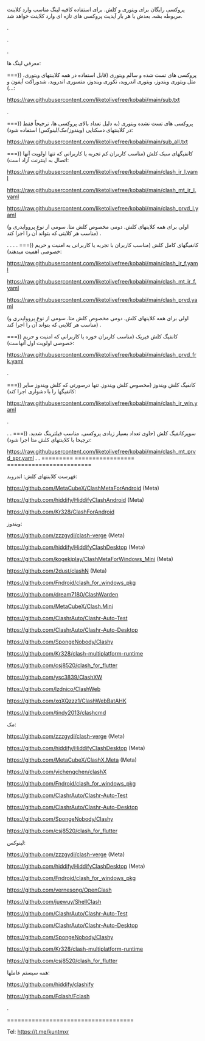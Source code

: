 پروکسی رایگان برای ویتوری و کلش.
برای استفاده کافیه لینگ مناسب وارد کلاینت مربوطه بشه. بعدش با هر بار آپدیت پروکسی های تازه ای وارد کلاینت خواهد شد.

.

.

.

معرفی لینگ ها:

===)) پروکسی های تست شده و سالم ویتوری (قابل استفاده در همه کلاینتهای ویتوری، مثل ویتوری ویندوز، ویتوری اندروید، نکوری ویندوز، متسوری اندروید، شدوراکت آیفون و ...):

https://raw.githubusercontent.com/liketolivefree/kobabi/main/sub.txt

.

===)) پروکسی های تست نشده ویتوری (به دلیل تعداد بالای پروکسی ها، ترجیحاً فقط در کلاینتهای دسکتاپی (ویندوز/مک/لینوکس) استفاده شود):

https://raw.githubusercontent.com/liketolivefree/kobabi/main/sub_all.txt








===)) کانفیگهای سبک کلش (مناسب کاربران کم تجربه یا کاربرانی که تنها اولویت آنها اتصال به اینترنت آزاد است):


https://raw.githubusercontent.com/liketolivefree/kobabi/main/clash_ir_l.yaml

https://raw.githubusercontent.com/liketolivefree/kobabi/main/clash_mt_ir_l.yaml

https://raw.githubusercontent.com/liketolivefree/kobabi/main/clash_prvd_l.yaml

(اولی برای همه کلاینهای کلش. دومی مخصوص کلش متا. سومی از نوع پرووایدری و مناسب هر کلایتی که بتواند آن را اجرا کند)
.

.
.
.
.
===)) کانفیگهای کامل کلش (مناسب کاربران با تجربه یا کاربرانی به امنیت و حریم خصوصی اهمیت میدهند):

https://raw.githubusercontent.com/liketolivefree/kobabi/main/clash_ir_f.yaml

https://raw.githubusercontent.com/liketolivefree/kobabi/main/clash_mt_ir_f.yaml

https://raw.githubusercontent.com/liketolivefree/kobabi/main/clash_prvd.yaml

(اولی برای همه کلاینهای کلش. دومی مخصوص کلش متا. سومی از نوع پرووایدری و مناسب هر کلایتی که بتواند آن را اجرا کند)
.

===)) کانفیگ کلش فیریک (مناسب کاربران خوره یا کاربرانی که امنیت و حریم خصوصی اولویت اول آنهاست):

https://raw.githubusercontent.com/liketolivefree/kobabi/main/clash_prvd_frk.yaml

.

===)) کانفیگ کلش ویندوز (مخصوص کلش ویندوز. تنها درصورتی که کلش ویندوز سایر کانفیگها را با دشواری اجرا کند):


https://raw.githubusercontent.com/liketolivefree/kobabi/main/clash_ir_win.yaml



.


.
.
===)) سوپرکانفیگ کلش (حاوی تعداد بسیار زیادی پروکسی. مناسب فیلترینگ شدید. ترجیحا با کلاینتهای کلش متا اجرا شود):


https://raw.githubusercontent.com/liketolivefree/kobabi/main/clash_mt_prvd_spr.yaml
.
.
========= ================= ========================

فهرست کلاینتهای کلش:
اندروید:

https://github.com/MetaCubeX/ClashMetaForAndroid (Meta)

https://github.com/hiddify/HiddifyClashAndroid (Meta)

https://github.com/Kr328/ClashForAndroid


ویندوز:

https://github.com/zzzgydi/clash-verge (Meta)

https://github.com/hiddify/HiddifyClashDesktop (Meta)

https://github.com/kogekiplay/ClashMetaForWindows_Mini (Meta)

https://github.com/2dust/clashN (Meta)

https://github.com/Fndroid/clash_for_windows_pkg

https://github.com/dream7180/ClashWarden

https://github.com/MetaCubeX/Clash.Mini

https://github.com/ClashrAuto/Clashr-Auto-Test

https://github.com/ClashrAuto/Clashr-Auto-Desktop

https://github.com/SpongeNobody/Clashy

https://github.com/Kr328/clash-multiplatform-runtime

https://github.com/csj8520/clash_for_flutter

https://github.com/ysc3839/ClashXW

https://github.com/lzdnico/ClashWeb

https://github.com/xqXQzzz1/ClashWebBatAHK

https://github.com/tindy2013/clashcmd


مک:

https://github.com/zzzgydi/clash-verge (Meta)

https://github.com/hiddify/HiddifyClashDesktop (Meta)

https://github.com/MetaCubeX/ClashX.Meta (Meta)

https://github.com/yichengchen/clashX

https://github.com/Fndroid/clash_for_windows_pkg

https://github.com/ClashrAuto/Clashr-Auto-Test

https://github.com/ClashrAuto/Clashr-Auto-Desktop

https://github.com/SpongeNobody/Clashy

https://github.com/csj8520/clash_for_flutter


لینوکس:

https://github.com/zzzgydi/clash-verge (Meta)

https://github.com/hiddify/HiddifyClashDesktop (Meta)

https://github.com/Fndroid/clash_for_windows_pkg

https://github.com/vernesong/OpenClash

https://github.com/juewuy/ShellClash

https://github.com/ClashrAuto/Clashr-Auto-Test

https://github.com/ClashrAuto/Clashr-Auto-Desktop

https://github.com/SpongeNobody/Clashy

https://github.com/Kr328/clash-multiplatform-runtime

https://github.com/csj8520/clash_for_flutter


همه سیستم عاملها:

https://github.com/hiddify/clashify

https://github.com/Fclash/Fclash

.

====================================

Tel:
https://t.me/kuntmxr
